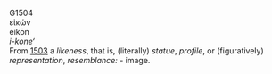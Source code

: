 <body>
  <p>G1504<br>  εἰκών  <br> eikōn  <br><i>i-kone‘ </i><br>From <a href="g1503.htm">1503</a>  a <i>likeness</i>, that is, (literally) <i>statue</i>, <i>profile</i>, or (figuratively) <i>representation</i>, <i>resemblance:</i> - image.<br></p>
 </body>